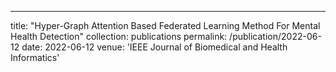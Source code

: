 ---
title: "Hyper-Graph Attention Based Federated Learning Method For Mental Health Detection"
collection: publications
permalink: /publication/2022-06-12
date: 2022-06-12
venue: 'IEEE Journal of Biomedical and Health Informatics'
